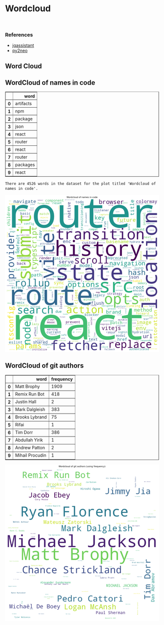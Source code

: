 # Wordcloud
<br>  

### References
- [jqassistant](https://jqassistant.org)
- [py2neo](https://py2neo.org/2021.1/)





## Word Cloud

## WordCloud of names in code




<div>
<table border="1" class="dataframe">
  <thead>
    <tr style="text-align: right;">
      <th></th>
      <th>word</th>
    </tr>
  </thead>
  <tbody>
    <tr>
      <th>0</th>
      <td>artifacts</td>
    </tr>
    <tr>
      <th>1</th>
      <td>npm</td>
    </tr>
    <tr>
      <th>2</th>
      <td>package</td>
    </tr>
    <tr>
      <th>3</th>
      <td>json</td>
    </tr>
    <tr>
      <th>4</th>
      <td>react</td>
    </tr>
    <tr>
      <th>5</th>
      <td>router</td>
    </tr>
    <tr>
      <th>6</th>
      <td>react</td>
    </tr>
    <tr>
      <th>7</th>
      <td>router</td>
    </tr>
    <tr>
      <th>8</th>
      <td>packages</td>
    </tr>
    <tr>
      <th>9</th>
      <td>react</td>
    </tr>
  </tbody>
</table>
</div>



    There are 4526 words in the dataset for the plot titled 'Wordcloud of names in code'.



    
![png](Wordcloud_files/Wordcloud_14_1.png)
    


## WordCloud of git authors




<div>
<table border="1" class="dataframe">
  <thead>
    <tr style="text-align: right;">
      <th></th>
      <th>word</th>
      <th>frequency</th>
    </tr>
  </thead>
  <tbody>
    <tr>
      <th>0</th>
      <td>Matt Brophy</td>
      <td>1909</td>
    </tr>
    <tr>
      <th>1</th>
      <td>Remix Run Bot</td>
      <td>418</td>
    </tr>
    <tr>
      <th>2</th>
      <td>Justin Hall</td>
      <td>2</td>
    </tr>
    <tr>
      <th>3</th>
      <td>Mark Dalgleish</td>
      <td>383</td>
    </tr>
    <tr>
      <th>4</th>
      <td>Brooks Lybrand</td>
      <td>75</td>
    </tr>
    <tr>
      <th>5</th>
      <td>Rifai</td>
      <td>1</td>
    </tr>
    <tr>
      <th>6</th>
      <td>Tim Dorr</td>
      <td>386</td>
    </tr>
    <tr>
      <th>7</th>
      <td>Abdullah Yirik</td>
      <td>1</td>
    </tr>
    <tr>
      <th>8</th>
      <td>Andrew Patton</td>
      <td>2</td>
    </tr>
    <tr>
      <th>9</th>
      <td>Mihail  Procudin</td>
      <td>1</td>
    </tr>
  </tbody>
</table>
</div>




    
![png](Wordcloud_files/Wordcloud_17_0.png)
    

